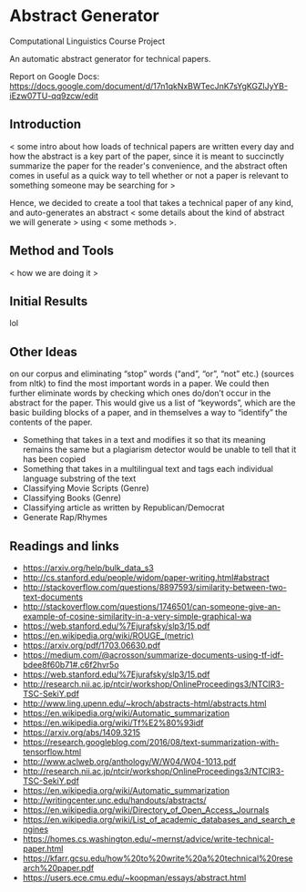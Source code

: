 # Abstract Generator
Computational Linguistics Course Project

An automatic abstract generator for technical papers. 

Report on Google Docs: https://docs.google.com/document/d/17n1qkNxBWTecJnK7sYgKGZlJyYB-iEzw07TU-qq9zcw/edit

## Introduction

< some intro about how loads of technical papers are written every day and how the abstract is a key part of the paper, since it is meant to succinctly summarize the paper for the reader's convenience, and the abstract often comes in useful as a quick way to tell whether or not a paper is relevant to something someone may be searching for >

Hence, we decided to create a tool that takes a technical paper of any kind, and auto-generates an abstract < some details about the kind of abstract we will generate > using < some methods >.

## Method and Tools

< how we are doing it >

## Initial Results

lol

## Other Ideas

on our corpus and eliminating “stop” words (“and”, “or”, “not” etc.) (sources from nltk) to find the most important words in a paper. We could then further eliminate words by checking which ones do/don’t occur in the abstract for the paper. This would give us a list of “keywords”, which are the basic building blocks of a paper, and in themselves a way to “identify” the contents of the paper.

- Something that takes in a text and modifies it so that its meaning remains the same but a plagiarism detector would be unable to tell that it has been copied
- Something that takes in a multilingual text and tags each individual language substring of the text
- Classifying Movie Scripts (Genre)
- Classifying Books (Genre)
- Classifying article as written by Republican/Democrat
- Generate Rap/Rhymes


## Readings and links
  - https://arxiv.org/help/bulk_data_s3
  - http://cs.stanford.edu/people/widom/paper-writing.html#abstract
  - http://stackoverflow.com/questions/8897593/similarity-between-two-text-documents
  - http://stackoverflow.com/questions/1746501/can-someone-give-an-example-of-cosine-similarity-in-a-very-simple-graphical-wa
  - https://web.stanford.edu/%7Ejurafsky/slp3/15.pdf
  - https://en.wikipedia.org/wiki/ROUGE_(metric)
  - https://arxiv.org/pdf/1703.06630.pdf
  - https://medium.com/@acrosson/summarize-documents-using-tf-idf-bdee8f60b71#.c6f2hvr5o
  - https://web.stanford.edu/%7Ejurafsky/slp3/15.pdf
  - http://research.nii.ac.jp/ntcir/workshop/OnlineProceedings3/NTCIR3-TSC-SekiY.pdf
  - http://www.ling.upenn.edu/~kroch/abstracts-html/abstracts.html
  - https://en.wikipedia.org/wiki/Automatic_summarization
  - https://en.wikipedia.org/wiki/Tf%E2%80%93idf
  - https://arxiv.org/abs/1409.3215  
  - https://research.googleblog.com/2016/08/text-summarization-with-tensorflow.html
  - http://www.aclweb.org/anthology/W/W04/W04-1013.pdf
  - http://research.nii.ac.jp/ntcir/workshop/OnlineProceedings3/NTCIR3-TSC-SekiY.pdf
  - https://en.wikipedia.org/wiki/Automatic_summarization
  - http://writingcenter.unc.edu/handouts/abstracts/
  - https://en.wikipedia.org/wiki/Directory_of_Open_Access_Journals
  - https://en.wikipedia.org/wiki/List_of_academic_databases_and_search_engines
  - https://homes.cs.washington.edu/~mernst/advice/write-technical-paper.html
  - https://kfarr.gcsu.edu/how%20to%20write%20a%20technical%20research%20paper.pdf
  - https://users.ece.cmu.edu/~koopman/essays/abstract.html
